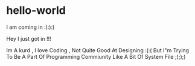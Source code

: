# hello-world
I am coming in :):):)

Hey I just got in !!!

Im A kurd , I love Coding , Not Quite Good At Designing :(:(
But I"m Trying To Be A Part Of Programming Commiunity Like A Bit Of System File ;););)
